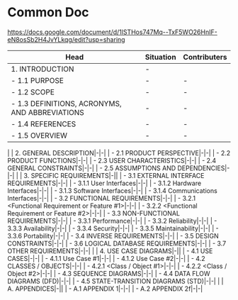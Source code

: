 # Common Doc

https://docs.google.com/document/d/1lSTHos747Mq--TxF5WO26HnIF-eN8osSb2H4JvYLkqg/edit?usp=sharing

|Head                                               |Situation|Contributers|
|---------------------------------------------------|---------|------------|
|1. INTRODUCTION|-||
| - 1.1 PURPOSE|-|-|
| - 1.2 SCOPE|-|-|
| - 1.3 DEFINITIONS, ACRONYMS, AND ABBREVIATIONS|-|-|
| - 1.4 REFERENCES|-|-|
| - 1.5 OVERVIEW|-|-|
|
| 2. GENERAL DESCRIPTION|-|-|
| - 2.1 PRODUCT PERSPECTIVE|-|-|
| - 2.2 PRODUCT FUNCTIONS|-|-|
| - 2.3 USER CHARACTERISTICS|-|-|
| - 2.4 GENERAL CONSTRAINTS|-|-|
| - 2.5 ASSUMPTIONS AND DEPENDENCIES|-|-|
|
| 3. SPECIFIC REQUIREMENTS|-||
| - 3.1 EXTERNAL INTERFACE REQUIREMENTS|-|-|
| - 3.1.1 User Interfaces|-|-|
| - 3.1.2 Hardware Interfaces|-|-|
| - 3.1.3 Software Interfaces|-|-|
| - 3.1.4 Communications Interfaces|-|-|
| - 3.2 FUNCTIONAL REQUIREMENTS|-|-|
| - 3.2.1 <Functional Requirement or Feature #1>|-|-|
| - 3.2.2 <Functional Requirement or Feature #2>|-|-|
| - 3.3 NON-FUNCTIONAL REQUIREMENTS|-|-|
| - 3.3.1 Performance|-|-|
| - 3.3.2 Reliability|-|-|
| - 3.3.3 Availability|-|-|
| - 3.3.4 Security|-|-|
| - 3.3.5 Maintainability|-|-|
| - 3.3.6 Portability|-|-|
| - 3.4 INVERSE REQUIREMENTS|-|-|
| - 3.5 DESIGN CONSTRAINTS|-|-|
| - 3.6 LOGICAL DATABASE REQUIREMENTS|-|-|
| - 3.7 OTHER REQUIREMENTS|-|-|
|
| 4. USE CASE DIAGRAMS|-||
| - 4.1 USE CASES|-|-|
| - 4.1.1 Use Case #1|-|-|
| - 4.1.2 Use Case #2|-|-|
| - 4.2 CLASSES / OBJECTS|-|-|
| - 4.2.1 <Class / Object #1>|-|-|
| - 4.2.2 <Class / Object #2>|-|-|
| - 4.3 SEQUENCE DIAGRAMS|-|-|
| - 4.4 DATA FLOW DIAGRAMS (DFD)|-|-|
| - 4.5 STATE-TRANSITION DIAGRAMS (STD)|-|-|
|
| A. APPENDICES|-||
| - A.1 APPENDIX 1|-|-|
| - A.2 APPENDIX 2f|-|-|
